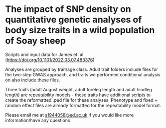 # The impact of SNP density on quantitative genetic analyses of body size traits in a wild population of Soay sheep
Scripts and input data for James et. al (https://doi.org/10.1101/2022.03.07.483376)

Analyses are grouped by trait/age class. Adult trait folders include files for the two-step GWAS approach, and traits we performed conditional analysis on also include these files. 

Three traits (adult August weight, adult foreleg length and adult hindleg length) are repeatability models - these traits have additional scripts to create the reformatted .ped file for these analyses. Phenotype and fixed + random effect files are already formatted for the repeatability model format.

Please email me at s1944058@ed.ac.uk if you would like more information/have any questions
